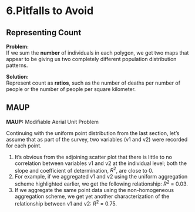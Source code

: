 # 6.Pitfalls to Avoid

## Representing Count

**Problem:**  
If we sum the **number** of individuals in each polygon, we get two maps that appear to be giving us two completely different population distribution patterns.

**Solution:**  
Represent count as **ratios**, such as the number of deaths per number of people or the number of people per square kilometer.

## MAUP

**MAUP:** Modifiable Aerial Unit Problem

Continuing with the uniform point distribution from the last section, let’s assume that as part of the survey, two variables (v1 and v2) were recorded for each point.

1. It’s obvious from the adjoining scatter plot that there is little to no correlation between variables v1 and v2 at the individual level; both the slope and coefficient of determination, $R^2$, are close to 0.
2. For example, if we aggregated v1 and v2 using the uniform aggregation scheme highlighted earlier, we get the following relationship: $R^2$ = 0.03.
3. If we aggregate the same point data using the non-homogeneous aggregation scheme, we get yet another characterization of the relationship between v1 and v2: $R^2$ = 0.75.
